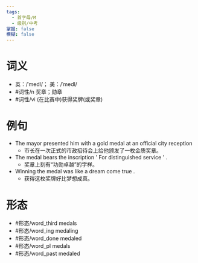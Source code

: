 ```yaml
---
tags:
  - 首字母/M
  - 级别/中考
掌握: false
模糊: false
---
```

# 词义
- 英：/ˈmedl/； 美：/ˈmedl/
- #词性/n  奖章；勋章
- #词性/vi  (在比赛中)获得奖牌(或奖章)
# 例句
- The mayor presented him with a gold medal at an official city reception
	- 市长在一次正式的市政招待会上给他颁发了一枚金质奖章。
- The medal bears the inscription ' For distinguished service ' .
	- 奖章上刻有“功勋卓越”的字样。
- Winning the medal was like a dream come true .
	- 获得这枚奖牌好比梦想成真。
# 形态
- #形态/word_third medals
- #形态/word_ing medaling
- #形态/word_done medaled
- #形态/word_pl medals
- #形态/word_past medaled
